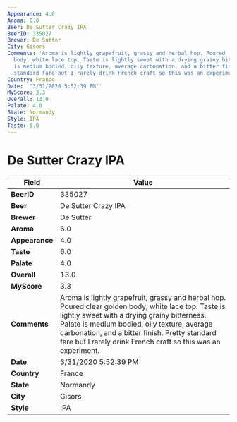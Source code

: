 ```yaml
---
Appearance: 4.0
Aroma: 6.0
Beer: De Sutter Crazy IPA
BeerID: 335027
Brewer: De Sutter
City: Gisors
Comments: 'Aroma is lightly grapefruit, grassy and herbal hop. Poured  clear golden
  body, white lace top. Taste is lightly sweet with a drying grainy bitterness. Palate
  is medium bodied, oily texture, average carbonation, and a bitter finish. Pretty
  standard fare but I rarely drink French craft so this was an experiment.  '
Country: France
Date: '"3/31/2020 5:52:39 PM"'
MyScore: 3.3
Overall: 13.0
Palate: 4.0
State: Normandy
Style: IPA
Taste: 6.0
---
```


# De Sutter Crazy IPA

| Field         | Value |
|---------------|-------|
| **BeerID** | 335027 |
| **Beer** | De Sutter Crazy IPA |
| **Brewer** | De Sutter |
| **Aroma** | 6.0 |
| **Appearance** | 4.0 |
| **Taste** | 6.0 |
| **Palate** | 4.0 |
| **Overall** | 13.0 |
| **MyScore** | 3.3 |
| **Comments** | Aroma is lightly grapefruit, grassy and herbal hop. Poured  clear golden body, white lace top. Taste is lightly sweet with a drying grainy bitterness. Palate is medium bodied, oily texture, average carbonation, and a bitter finish. Pretty standard fare but I rarely drink French craft so this was an experiment.   |
| **Date** | 3/31/2020 5:52:39 PM |
| **Country** | France |
| **State** | Normandy |
| **City** | Gisors |
| **Style** | IPA |
